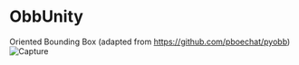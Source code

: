 # ObbUnity
Oriented Bounding Box (adapted from https://github.com/pboechat/pyobb) <br>
![Capture](https://user-images.githubusercontent.com/32300067/133104345-dd4dc2a0-9a1f-436e-8edf-b1e32734cc1f.PNG)
